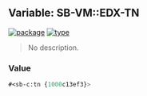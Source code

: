 ## Variable: SB-VM::EDX-TN
[![package](https://img.shields.io/badge/Package-SB--VM-5f9ea0.svg?style=social&colorA=999999)](../) [![type](https://img.shields.io/badge/Type-Variable-5f9ea0.svg?style=social&colorA=999999)](../#variable) 

> No description.

### Value
```cl
#<sb-c:tn {1000c13ef3}>
```
